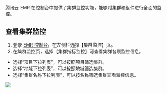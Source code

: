 
腾讯云 EMR 在控制台中提供了集群监控功能，能够对集群和组件进行全面的监控。

## 查看集群监控
1. 登录 [EMR 控制台](https://console.cloud.tencent.com/emr)，在左侧栏选择【集群监控】页。
2. 在集群监控页，选择【集群指标监控】可查看集群各项监控信息。
 - 选择“项目下拉列表”，可以按照项目筛选集群。
 - 选择“地域下拉列表”，可以按照地域筛选集群。
 - 选择“集群名称下拉列表”，可以按名称筛选集群查看监控信息。
 
 ![](https://main.qcloudimg.com/raw/2944a556af32b622874c14faee225c93.png)
 
